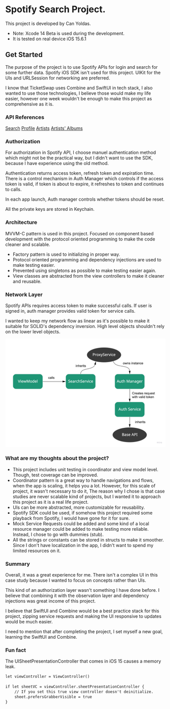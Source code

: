 # Spotify Search Project.

This project is developed by Can Yoldas.

- Note: Xcode 14 Beta is used during the development.
- It is tested on real device iOS 15.6.1

## Get Started

The purpose of the project is to use Spotify APIs for login and search for some further data. Spotify iOS SDK isn't used for this project. UIKit for the UIs and URLSession for networking are preferred.

I know that TicketSwap uses Combine and SwiftUI in tech stack, I also wanted to use those technologies, I believe those would make my life easier, however one week wouldn't be enough to make this project as comprehensive as it is.

### API References

<a href="https://developer.spotify.com/documentation/web-api/reference/#/operations/search" target="_blank" rel="noopener">Search</a>
<a href="https://developer.spotify.com/documentation/web-api/reference/#/operations/get-current-users-profile" target="_blank" rel="noopener">Profile</a>
<a href="https://developer.spotify.com/documentation/web-api/reference/#/operations/get-an-artist" target="_blank" rel="noopener">Artists</a>
<a href="https://developer.spotify.com/documentation/web-api/reference/#/operations/get-an-artists-albums" target="_blank" rel="noopener">Artists' Albums</a>

### Authorization

For authorization in Spotify API, I choose manuel authentication method which might not be the practical way, but I didn't want to use the SDK, because I have experience using the old method.

Authentication returns access token, refresh token and expiration time.
There is a control mechanism in Auth Manager which controls if the access token is valid, if token is about to expire, it refreshes to token and continues to calls.

In each app launch, Auth manager controls whether tokens should be reset.

All the private keys are stored in Keychain.

### Architecture

MVVM-C pattern is used in this project. Focused on component based development with the protocol oriented programming to make the code cleaner and scalable.

- Factory pattern is used to initializing in proper way.
- Protocol oriented programming and dependency injections are used to make testing easier.
- Prevented using singletons as possible to make testing easier again.
- View classes are abstracted from the view controllers to make it cleaner and reusable.

### Network Layer

Spotify APIs requires access token to make successful calls. If user is signed in, auth manager provides valid token for service calls.

I wanted to keep my network flow as linear as it's possible to make it suitable for SOLID's dependency inversion. High level objects shouldn't rely on the lower level objects.

![Network Flow](/Resources/networkFlow.jpg)

### What are my thoughts about the project?

- This project includes unit testing in coordinator and view model level. Though, test coverage can be improved.
- Coordinator pattern is a great way to handle navigations and flows, when the app is scaling, it helps you a lot. However, for this scale of project, it wasn't necessary to do it, The reason why I chose is that case studies are never scalable kind of projects, but I wanted it to approach this project as it is a real life project.
- UIs can be more abstracted, more customizable for reusability.
- Spotify SDK could be used, if somehow this project required some playback from Spotify, I would have gone for it for sure.
- Mock Service Requests could be added and some kind of a local resource manager could be added to make testing more reliable. Instead, I chose to go with dummies (stub).
- All the strings or constants can be stored in structs to make it smoother. Since I don't have localization in the app, I didn't want to spend my limited resources on it.

### Summary

Overall, it was a great experience for me. There isn't a complex UI in this case study because I wanted to focus on concepts rather than UIs.

This kind of an authorization layer wasn't something I have done before. I believe that combining it with the observation layer and dependency injections was great income of this project.

I believe that SwiftUI and Combine would be a best practice stack for this project, zipping service requests and making the UI responsive to updates would be much easier.

I need to mention that after completing the project, I set myself a new goal, learning the SwiftUI and Combine.

### Fun fact

The UISheetPresentationController that comes in iOS 15 causes a memory leak.

```
let viewController = ViewController()

if let sheetVC = viewController.sheetPresentationController {
    // If you set this true view controller doesn't deinitialize.
    sheet.prefersGrabberVisible = true
}
```

